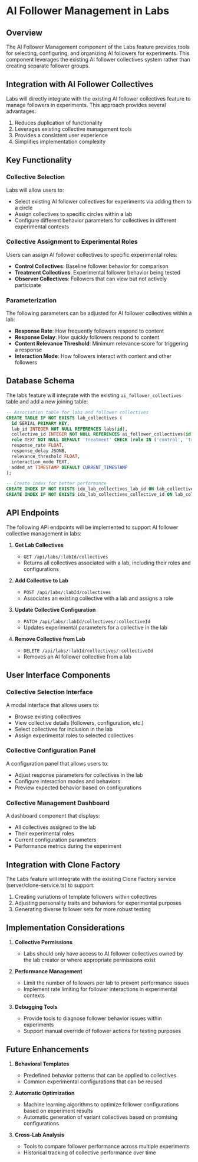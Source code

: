 # AI Follower Management in Labs

## Overview

The AI Follower Management component of the Labs feature provides tools for selecting, configuring, and organizing AI followers for experiments. This component leverages the existing AI follower collectives system rather than creating separate follower groups.

## Integration with AI Follower Collectives

Labs will directly integrate with the existing AI follower collectives feature to manage followers in experiments. This approach provides several advantages:

1. Reduces duplication of functionality
2. Leverages existing collective management tools
3. Provides a consistent user experience
4. Simplifies implementation complexity

## Key Functionality

### Collective Selection

Labs will allow users to:

- Select existing AI follower collectives for experiments via adding them to a circle
- Assign collectives to specific circles within a lab
- Configure different behavior parameters for collectives in different experimental contexts

### Collective Assignment to Experimental Roles

Users can assign AI follower collectives to specific experimental roles:

- **Control Collectives**: Baseline follower behavior for comparison
- **Treatment Collectives**: Experimental follower behavior being tested
- **Observer Collectives**: Followers that can view but not actively participate

### Parameterization

The following parameters can be adjusted for AI follower collectives within a lab:

- **Response Rate**: How frequently followers respond to content
- **Response Delay**: How quickly followers respond to content
- **Content Relevance Threshold**: Minimum relevance score for triggering a response
- **Interaction Mode**: How followers interact with content and other followers

## Database Schema

The labs feature will integrate with the existing `ai_follower_collectives` table and add a new joining table:

```sql
-- Association table for labs and follower collectives
CREATE TABLE IF NOT EXISTS lab_collectives (
  id SERIAL PRIMARY KEY,
  lab_id INTEGER NOT NULL REFERENCES labs(id),
  collective_id INTEGER NOT NULL REFERENCES ai_follower_collectives(id),
  role TEXT NOT NULL DEFAULT 'treatment' CHECK (role IN ('control', 'treatment', 'observation')),
  response_rate FLOAT,
  response_delay JSONB,
  relevance_threshold FLOAT,
  interaction_mode TEXT,
  added_at TIMESTAMP DEFAULT CURRENT_TIMESTAMP
);

-- Create index for better performance
CREATE INDEX IF NOT EXISTS idx_lab_collectives_lab_id ON lab_collectives(lab_id);
CREATE INDEX IF NOT EXISTS idx_lab_collectives_collective_id ON lab_collectives(collective_id);
```

## API Endpoints

The following API endpoints will be implemented to support AI follower collective management in labs:

1. **Get Lab Collectives**
   - `GET /api/labs/:labId/collectives`
   - Returns all collectives associated with a lab, including their roles and configurations

2. **Add Collective to Lab**
   - `POST /api/labs/:labId/collectives`
   - Associates an existing collective with a lab and assigns a role

3. **Update Collective Configuration**
   - `PATCH /api/labs/:labId/collectives/:collectiveId`
   - Updates experimental parameters for a collective in the lab

4. **Remove Collective from Lab**
   - `DELETE /api/labs/:labId/collectives/:collectiveId`
   - Removes an AI follower collective from a lab

## User Interface Components

### Collective Selection Interface

A modal interface that allows users to:
- Browse existing collectives
- View collective details (followers, configuration, etc.)
- Select collectives for inclusion in the lab
- Assign experimental roles to selected collectives

### Collective Configuration Panel

A configuration panel that allows users to:
- Adjust response parameters for collectives in the lab
- Configure interaction modes and behaviors
- Preview expected behavior based on configurations

### Collective Management Dashboard

A dashboard component that displays:
- All collectives assigned to the lab
- Their experimental roles
- Current configuration parameters
- Performance metrics during the experiment

## Integration with Clone Factory

The Labs feature will integrate with the existing Clone Factory service (server/clone-service.ts) to support:

1. Creating variations of template followers within collectives
2. Adjusting personality traits and behaviors for experimental purposes
3. Generating diverse follower sets for more robust testing

## Implementation Considerations

1. **Collective Permissions**
   - Labs should only have access to AI follower collectives owned by the lab creator or where appropriate permissions exist

2. **Performance Management**
   - Limit the number of followers per lab to prevent performance issues
   - Implement rate limiting for follower interactions in experimental contexts

3. **Debugging Tools**
   - Provide tools to diagnose follower behavior issues within experiments
   - Support manual override of follower actions for testing purposes

## Future Enhancements

1. **Behavioral Templates**
   - Predefined behavior patterns that can be applied to collectives
   - Common experimental configurations that can be reused

2. **Automatic Optimization**
   - Machine learning algorithms to optimize follower configurations based on experiment results
   - Automatic generation of variant collectives based on promising configurations

3. **Cross-Lab Analysis**
   - Tools to compare follower performance across multiple experiments
   - Historical tracking of collective performance over time